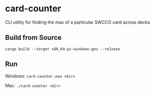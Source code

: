# card-counter
CLI utility for finding the max of a particular SWCCG card across decks

## Build from Source
`cargo build --target x86_64-pc-windows-gnu --release`

## Run
Windows:
`card-counter.exe <dir>`

Mac:
`./card-counter <dir>`
